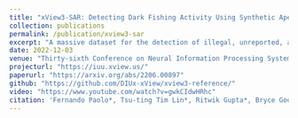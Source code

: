 ```yaml
---
title: "xView3-SAR: Detecting Dark Fishing Activity Using Synthetic Aperture Radar Imagery"
collection: publications
permalink: /publication/xview3-sar
excerpt: "A massive dataset for the detection of illegal, unreported, and unregulated fishing vessels from synthetic aperture radar imagery."
date: 2022-12-03
venue: "Thirty-sixth Conference on Neural Information Processing Systems (NeurIPS), 2022"
projecturl: "https://iuu.xview.us/"
paperurl: "https://arxiv.org/abs/2206.00897"
github: "https://github.com/DIUx-xView/xview3-reference/"
video: "https://www.youtube.com/watch?v=gwkCIdwHRhc"
citation: 'Fernando Paolo*, Tsu-ting Tim Lin*, Ritwik Gupta*, Bryce Goodman, Nirav Patel, Daniel Kuster, David Kroodsma, Jared Dunnmon. "xView3-SAR: Detecting Dark Fishing Activity Using Synthetic Aperture Radar Imagery." In Proceedings of the Thirty-sixth Conference on Neural Information Processing Systems (NeurIPS). 2022.'
---
```

